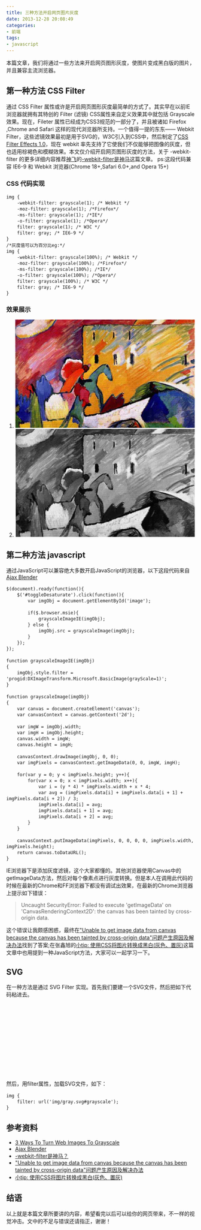 ```yaml
---
title: 三种方法开启网页图片灰度
date: 2013-12-28 20:08:49
categories:
- 前端
tags:
- javascript
---
```


本篇文章，我们将通过一些方法来开启网页图形灰度，使图片变成黑白版的图片，并且兼容主流浏览器。

<!--more-->

## 第一种方法 CSS Filter
通过 CSS Filter 属性或许是开启网页图形灰度最简单的方式了。其实早在以前IE浏览器就拥有其特创的 Filter (滤镜) CSS属性来自定义效果其中就包括 Grayscale 效果。现在，Fileter 属性已经成为CSS3规范的一部分了，并且被诸如 Firefox ,Chrome and Safari 这样的现代浏览器所支持。一个值得一提的东东—— Webkit Filter，这些滤镜效果最初是用于SVG的，W3C引入到CSS中，然后制定了[CSS Filter Effects 1.0](https://dvcs.w3.org/hg/FXTF/raw-file/tip/filters/index.html)，现在 webkit 率先支持了它使我们不仅能够把图像的灰度，但也适用棕褐色和模糊效果。本文仅介绍开启网页图形灰度的方法，关于 -webkit-filter 的更多详细内容推荐[神飞](http://www.qianduan.net/)的[-webkit-filter是神马](http://www.qianduan.net/what-is-webkit-filter.html)这篇文章。
ps:这段代码兼容 IE6-9 和 Webkit 浏览器(Chrome 18+,Safari 6.0+,and Opera 15+)
### CSS 代码实现

    img {  
        -webkit-filter: grayscale(1); /* Webkit */
        -moz-filter: grayscale(1); /*Firefox*/
        -ms-filter: grayscale(1); /*IE*/
        -o-filter: grayscale(1); /*Opera*/ 
        filter: grayscale(1); /* W3C */ 
        filter: gray; /* IE6-9 */  
    }
    /*灰度值可以为百分比eg:*/
    img {  
        -webkit-filter: grayscale(100%); /* Webkit */
        -moz-filter: grayscale(100%); /*Firefox*/
        -ms-filter: grayscale(100%); /*IE*/
        -o-filter: grayscale(100%); /*Opera*/
        filter: grayscale(100%); /* W3C */ 
        filter: gray; /* IE6-9 */   
    }

### 效果展示
1. ![](../assets/kdsk.jpg)
2. ![](../assets/graykdsk.jpg)

## 第二种方法 javascript
通过JavaScript可以兼容绝大多数开启JavaScript的浏览器，以下这段代码来自[Ajax Blender](http://www.ajaxblender.com/howto-convert-image-to-grayscale-using-javascript.html)

    $(document).ready(function(){
        $('#toggleDesaturate').click(function(){
            var imgObj = document.getElementById('image');
            
            if($.browser.msie){
                grayscaleImageIE(imgObj);
            } else {
                imgObj.src = grayscaleImage(imgObj);
            }           
        });
    });
    
    function grayscaleImageIE(imgObj)
    {
        imgObj.style.filter = 'progid:DXImageTransform.Microsoft.BasicImage(grayScale=1)';
    }
    
    function grayscaleImage(imgObj)
    {
        var canvas = document.createElement('canvas');
        var canvasContext = canvas.getContext('2d');
        
        var imgW = imgObj.width;
        var imgH = imgObj.height;
        canvas.width = imgW;
        canvas.height = imgH;
        
        canvasContext.drawImage(imgObj, 0, 0);
        var imgPixels = canvasContext.getImageData(0, 0, imgW, imgH);
        
        for(var y = 0; y < imgPixels.height; y++){
            for(var x = 0; x < imgPixels.width; x++){
                var i = (y * 4) * imgPixels.width + x * 4;
                var avg = (imgPixels.data[i] + imgPixels.data[i + 1] + imgPixels.data[i + 2]) / 3;
                imgPixels.data[i] = avg; 
                imgPixels.data[i + 1] = avg; 
                imgPixels.data[i + 2] = avg;
            }
        }
        
        canvasContext.putImageData(imgPixels, 0, 0, 0, 0, imgPixels.width, imgPixels.height);
        return canvas.toDataURL();
    }

IE浏览器下是添加灰度滤镜，这个大家都懂的。其他浏览器使用Canvas中的getImageData方法，然后对每个像素点进行灰度转换。但是本人在调用此代码的时候在最新的Chrome和FF浏览器下都没有调试出效果，在最新的Chrome浏览器上提示如下错误：

> Uncaught SecurityError: Failed to execute 'getImageData' on 'CanvasRenderingContext2D': the canvas has been tainted by cross-origin data.

这个错误让我颇感困惑，最终在["Unable to get image data from canvas because the canvas has been tainted by cross-origin data"问题产生原因及解决办法](http://www.cnblogs.com/jdksummer/articles/2565998.html)找到了答案;在张鑫旭的[小tip: 使用CSS将图片转换成黑白(灰色、置灰)](http://www.zhangxinxu.com/wordpress/?p=2547)这篇文章中也用提到一种JavaScript方法，大家可以一起学习一下。

## SVG
在一种方法是通过 SVG Filter 实现。首先我们要建一个SVG文件，然后把如下代码粘进去。
​    
    <svg xmlns="http://www.w3.org/2000/svg">  
        <filter id="grayscale">  
            <feColorMatrix type="matrix" values="0.3333 0.3333 0.3333 0 0 0.3333 0.3333 0.3333 0 0 0.3333 0.3333 0.3333 0 0 0 0 0 1 0"/>  
        </filter>  
    </svg> 

然后，用filter属性，加载SVG文件，如下：

    img {  
        filter: url('img/gray.svg#grayscale');  
    }  

## 参考资料
- [3 Ways To Turn Web Images To Grayscale](http://www.hongkiat.com/blog/grayscale-image-web/)
- [Ajax Blender](http://www.ajaxblender.com/howto-convert-image-to-grayscale-using-javascript.html)
- [-webkit-filter是神马？](http://www.qianduan.net/what-is-webkit-filter.html)
- ["Unable to get image data from canvas because the canvas has been tainted by cross-origin data"问题产生原因及解决办法](http://www.cnblogs.com/jdksummer/articles/2565998.html)
- [小tip: 使用CSS将图片转换成黑白(灰色、置灰)](http://www.zhangxinxu.com/wordpress/?p=2547)

## 结语
以上就是本篇文章所要讲的内容，希望看完以后可以给你的网页带来，不一样的视觉冲击。文中的不足与错误还请指正，谢谢！
